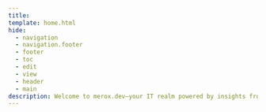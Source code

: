 ```yaml
---
title:
template: home.html
hide:
  - navigation
  - navigation.footer
  - footer
  - toc
  - edit
  - view
  - header
  - main
description: Welcome to merox.dev—your IT realm powered by insights from a skilled System Administrator with a background in cybersecurity.
---
```

